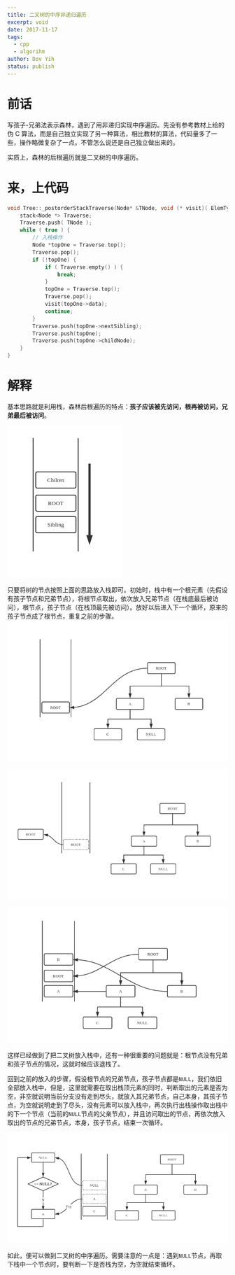 ```yaml
---
title: 二叉树的中序非递归遍历
excerpt: void
date: 2017-11-17
tags: 
  - cpp
  - algorihm
author: Dov Yih
status: publish
---
```


# 前话

写孩子-兄弟法表示森林，遇到了用非递归实现中序遍历。先没有参考教材上给的伪 C 算法，而是自己独立实现了另一种算法，相比教材的算法，代码量多了一些，操作略微复杂了一点。不管怎么说还是自己独立做出来的。

实质上，森林的后根遍历就是二叉树的中序遍历。

# 来，上代码

```c
void Tree::_postorderStackTraverse(Node* &TNode, void (* visit)( ElemType e) ) {
    stack<Node *> Traverse;
    Traverse.push( TNode );
    while ( true ) {
        // 入栈操作
        Node *topOne = Traverse.top();
        Traverse.pop();
        if (!topOne) {
            if ( Traverse.empty() ) {
                break;
            }
            topOne = Traverse.top();
            Traverse.pop();
            visit(topOne->data);
            continue;
        }
        Traverse.push(topOne->nextSibling);
        Traverse.push(topOne);
        Traverse.push(topOne->childNode);
    }
}
```

# 解释

基本思路就是利用栈，森林后根遍历的特点：**孩子应该被先访问，根再被访问，兄弟最后被访问**。

![](./imgs/binary-tree-5.png)

只要将树的节点按照上面的思路放入栈即可。初始时，栈中有一个根元素（先假设有孩子节点和兄弟节点），将根节点取出，依次放入兄弟节点（在栈底最后被访问），根节点，孩子节点（在栈顶最先被访问）。放好以后进入下一个循环，原来的孩子节点成了根节点，重复之前的步骤。
![](./imgs/binary-tree-1.png)

![](./imgs/binary-tree-2.png)

![](./imgs/binary-tree-4.png)


这样已经做到了把二叉树放入栈中，还有一种很重要的问题就是：根节点没有兄弟和孩子节点的情况，这就时候应该退栈了。

回到之前的放入的步骤，假设根节点的兄弟节点，孩子节点都是`NULL`，我们依旧全部放入栈中，但是，这里就需要在取出栈顶元素的同时，判断取出的元素是否为空，非空就说明当前分支没有走到尽头，就放入其兄弟节点，自己本身，其孩子节点，为空就说明走到了尽头，没有元素可以放入栈中，再次执行出栈操作取出栈中的下一个节点（当前的`NULL`节点的父亲节点），并且访问取出的节点，再依次放入取出的节点的兄弟节点，本身，孩子节点，结束一次循环。

![](./imgs/binary-tree-3.png)

如此，便可以做到二叉树的中序遍历。需要注意的一点是：遇到`NULL`节点，再取下栈中一个节点时，要判断一下是否栈为空，为空就结束循环。

<!-- # 结语

拖了好久，终于补上了这个坑。 -->
